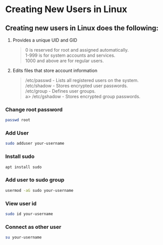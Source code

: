# Creating New Users in Linux

## Creating new users in Linux does the following:
1. Provides a unique UID and GID
    > 0 is reserved for root and assigned automatically.  
    > 1-999 is for system accounts and services.  
    > 1000 and above are for regular users.  
2. Edits files that store account information
    > /etc/passwd - Lists all registered users on the system.  
    > /etc/shadow - Stores encrypted user passwords.  
    > /etc/group - Defines user groups.  
    a> /etc/gshadow - Stores encrypted group passwords.

### Change root password

```sh
passwd root
```

### Add User

```sh
sudo adduser your-username
```



### Install sudo

```sh
apt install sudo
```

### Add user to sudo group

```sh
usermod -aG sudo your-username
```

### View user id

```sh
sudo id your-username
```

### Connect as other user

```sh
su your-username
```